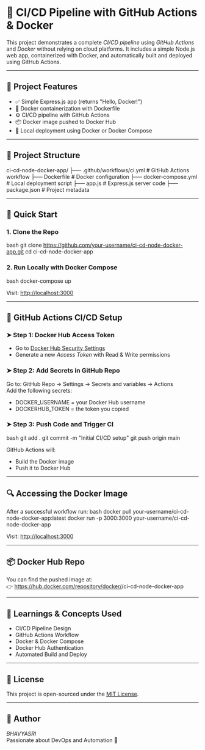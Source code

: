 # 🚀 CI/CD Pipeline with GitHub Actions & Docker

This project demonstrates a complete *CI/CD pipeline* using *GitHub Actions* and *Docker* without relying on cloud platforms. It includes a simple Node.js web app, containerized with Docker, and automatically built and deployed using GitHub Actions.

---

## 📌 Project Features

- ✅ Simple Express.js app (returns "Hello, Docker!")
- 🐳 Docker containerization with Dockerfile
- ⚙ CI/CD pipeline with GitHub Actions
- 📦 Docker image pushed to Docker Hub
- 🧪 Local deployment using Docker or Docker Compose

---

## 📁 Project Structure


ci-cd-node-docker-app/
├── .github/workflows/ci.yml       # GitHub Actions workflow
├── Dockerfile                     # Docker configuration
├── docker-compose.yml             # Local deployment script
├── app.js                         # Express.js server code
├── package.json                   # Project metadata


---

## 🚀 Quick Start

### 1. Clone the Repo
bash
git clone https://github.com/your-username/ci-cd-node-docker-app.git
cd ci-cd-node-docker-app


### 2. Run Locally with Docker Compose
bash
docker-compose up

Visit: [http://localhost:3000](http://localhost:3000)

---

## 🔧 GitHub Actions CI/CD Setup

### ➤ Step 1: Docker Hub Access Token
- Go to [Docker Hub Security Settings](https://hub.docker.com/settings/security)
- Generate a new *Access Token* with Read & Write permissions

### ➤ Step 2: Add Secrets in GitHub Repo
Go to: GitHub Repo → Settings → Secrets and variables → Actions  
Add the following secrets:
- DOCKER_USERNAME = your Docker Hub username
- DOCKERHUB_TOKEN = the token you copied

### ➤ Step 3: Push Code and Trigger CI
bash
git add .
git commit -m "Initial CI/CD setup"
git push origin main


GitHub Actions will:
- Build the Docker image
- Push it to Docker Hub

---

## 🔍 Accessing the Docker Image

After a successful workflow run:
bash
docker pull your-username/ci-cd-node-docker-app:latest
docker run -p 3000:3000 your-username/ci-cd-node-docker-app


Visit: [http://localhost:3000](http://localhost:3000)

---

## 📦 Docker Hub Repo
You can find the pushed image at:  
👉 https://hub.docker.com/repository/docker/<your-username>/ci-cd-node-docker-app

---

## 🧠 Learnings & Concepts Used

- CI/CD Pipeline Design
- GitHub Actions Workflow
- Docker & Docker Compose
- Docker Hub Authentication
- Automated Build and Deploy

---

## 🧾 License
This project is open-sourced under the [MIT License](LICENSE).

---

## 👤 Author
*BHAVYASRI*  
Passionate about DevOps and Automation 🚀
